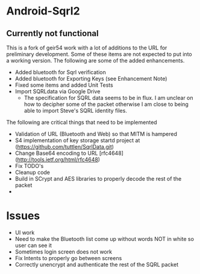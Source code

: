# Android-Sqrl2

## Currently not functional

This is a fork of geir54 work with a lot of additions to the URL for preliminary development. Some of these items are not expected to put into a working version. The following are some of the added enhancements.

* Added bluetooth for Sqrl verification
* Added bluetooth for Exporting Keys (see Enhancement Note)
* Fixed some items and added Unit Tests
* Import SQRLdata via Google Drive
  - The specification for SQRL data seems to be in flux. I am unclear on how to decipher some of the packet otherwise I am close       to being able to import Steve's SQRL identity files.

The following are critical things that need to be implemented

* Validation of URL (Bluetooth and Web) so that MITM is hampered
* S4 implementation of key storage startd project at (https://github.com/tuttlen/SqrlData.git)
* Change Base64 encoding to URL [rfc4648] (http://tools.ietf.org/html/rfc4648)
* Fix TODO's 
* Cleanup code
* Build in SCrypt and AES libraries to properly decode the rest of the packet
* 
# Issues

* UI work
* Need to make the Bluetooth list come up without words NOT in white so user can see it
* Sometimes login screen does not work
* Fix Intents to properly go between screens
* Correctly unencrypt and authenticate the rest of the SQRL packet


